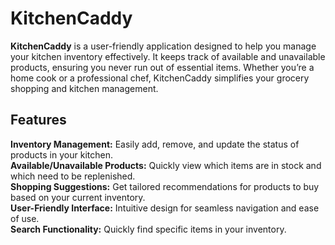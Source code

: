 # KitchenCaddy
**KitchenCaddy** is a user-friendly application designed to help you manage your kitchen inventory effectively. It keeps track of available and unavailable products, ensuring you never run out of essential items. Whether you’re a home cook or a professional chef, KitchenCaddy simplifies your grocery shopping and kitchen management.
## Features
**Inventory Management:** Easily add, remove, and update the status of products in your kitchen.  
**Available/Unavailable Products:** Quickly view which items are in stock and which need to be replenished.  
**Shopping Suggestions:** Get tailored recommendations for products to buy based on your current inventory.  
**User-Friendly Interface:** Intuitive design for seamless navigation and ease of use.  
**Search Functionality:** Quickly find specific items in your inventory.  
